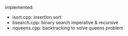 implemented:

- isort.cpp: insertion sort
- bsearch.cpp: binary search imperative & recursive
- nqueens.cpp: backtracking to solve queens problem

